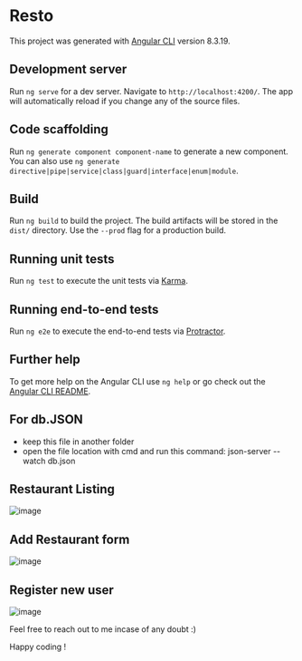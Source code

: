# Resto

This project was generated with [Angular CLI](https://github.com/angular/angular-cli) version 8.3.19.

## Development server

Run `ng serve` for a dev server. Navigate to `http://localhost:4200/`. The app will automatically reload if you change any of the source files.

## Code scaffolding

Run `ng generate component component-name` to generate a new component. You can also use `ng generate directive|pipe|service|class|guard|interface|enum|module`.

## Build

Run `ng build` to build the project. The build artifacts will be stored in the `dist/` directory. Use the `--prod` flag for a production build.

## Running unit tests

Run `ng test` to execute the unit tests via [Karma](https://karma-runner.github.io).

## Running end-to-end tests

Run `ng e2e` to execute the end-to-end tests via [Protractor](http://www.protractortest.org/).

## Further help

To get more help on the Angular CLI use `ng help` or go check out the [Angular CLI README](https://github.com/angular/angular-cli/blob/master/README.md).

## For db.JSON
- keep this file in another folder
- open the file location with cmd and run this command: json-server --watch db.json
  
## Restaurant Listing

![image](https://github.com/alishabhale/resto/assets/44771856/c6e77bc7-cab3-4ca3-88f4-38b357207f63)

## Add Restaurant form 
![image](https://github.com/alishabhale/resto/assets/44771856/510b0d1d-2cfd-4c41-9dc4-d045e495b14a)

## Register new user 
![image](https://github.com/alishabhale/resto/assets/44771856/6d9aefe8-72bb-4495-84e9-408d4170205c)


Feel free to reach out to me incase of any doubt :) 

Happy coding !
